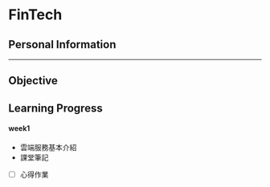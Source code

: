 # FinTech
## Personal Information
---
## Objective
## Learning Progress
#### week1
* 雲端服務基本介紹
* 課堂筆記
- [ ] 心得作業

